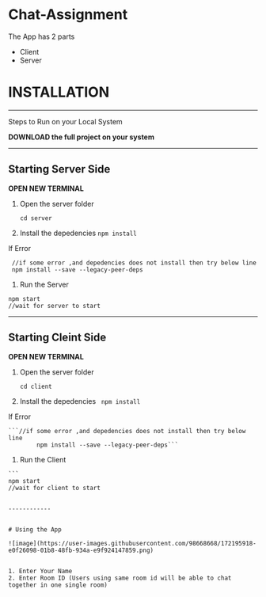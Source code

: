 # Chat-Assignment

The App has 2 parts
- Client
- Server

# **INSTALLATION**
------------
Steps to Run on your Local System

**DOWNLOAD the full project on your system**

------------

**Starting Server Side**
------------
**OPEN NEW TERMINAL**

 
 1. Open the server folder
 
   

      ``cd server``

 1. Install the depedencies
```npm install```
     
If Error

     //if some error ,and depedencies does not install then try below line
     npm install --save --legacy-peer-deps
     
     
     
  1. Run the Server


    npm start
	//wait for server to start


------------

**Starting Cleint Side**
------------
**OPEN NEW TERMINAL**

 
 1. Open the server folder
 
   

      ``cd client``

 1. Install the depedencies
    `` npm install``
    
If Error

    ```//if some error ,and depedencies does not install then try below line
            npm install --save --legacy-peer-deps```
	    
  1. Run the Client 


    ```
    npm start
	//wait for client to start
```

------------


# Using the App

![image](https://user-images.githubusercontent.com/98668668/172195918-e0f26098-01b8-48fb-934a-e9f924147859.png)


1. Enter Your Name
2. Enter Room ID (Users using same room id will be able to chat together in one single room)


